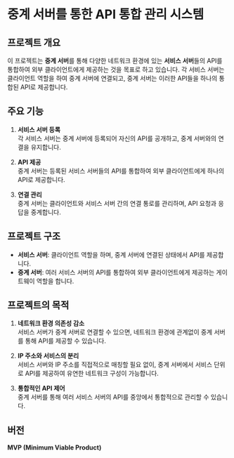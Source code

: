 # 중계 서버를 통한 API 통합 관리 시스템

## 프로젝트 개요
이 프로젝트는 **중계 서버**를 통해 다양한 네트워크 환경에 있는 **서비스 서버**들의 API를 통합하여 외부 클라이언트에게 제공하는 것을 목표로 하고 있습니다. 각 서비스 서버는 클라이언트 역할을 하여 중계 서버에 연결되고, 중계 서버는 이러한 API들을 하나의 통합된 API로 제공합니다.

## 주요 기능
1. **서비스 서버 등록**  
   각 서비스 서버는 중계 서버에 등록되어 자신의 API를 공개하고, 중계 서버와의 연결을 유지합니다.
   
2. **API 제공**  
   중계 서버는 등록된 서비스 서버들의 API를 통합하여 외부 클라이언트에게 하나의 API로 제공합니다.

3. **연결 관리**  
   중계 서버는 클라이언트와 서비스 서버 간의 연결 통로를 관리하며, API 요청과 응답을 중계합니다.

## 프로젝트 구조
- **서비스 서버**: 클라이언트 역할을 하며, 중계 서버에 연결된 상태에서 API를 제공합니다.
- **중계 서버**: 여러 서비스 서버의 API를 통합하여 외부 클라이언트에게 제공하는 게이트웨이 역할을 합니다.

## 프로젝트의 목적
1. **네트워크 환경 의존성 감소**  
   서비스 서버가 중계 서버로 연결할 수 있으면, 네트워크 환경에 관계없이 중계 서버를 통해 API를 제공할 수 있습니다.
   
2. **IP 주소와 서비스의 분리**  
   서비스 서버와 IP 주소를 직접적으로 매칭할 필요 없이, 중계 서버에서 서비스 단위로 API를 제공하여 유연한 네트워크 구성이 가능합니다.
   
3. **통합적인 API 제어**  
   중계 서버를 통해 여러 서비스 서버의 API를 중앙에서 통합적으로 관리할 수 있습니다.

## 버전
**MVP (Minimum Viable Product)**
